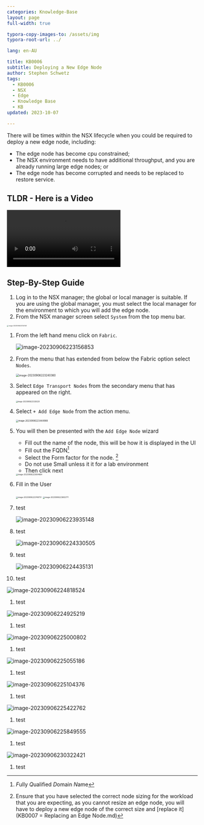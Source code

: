 ```yaml
---
categories: Knowledge-Base
layout: page
full-width: true

typora-copy-images-to: /assets/img
typora-root-url: ../

lang: en-AU

title: KB0006
subtitle: Deploying a New Edge Node
author: Stephen Schwetz
tags: 
  - KB0006
  - NSX
  - Edge
  - Knowledge Base
  - KB
updated: 2023-10-07

---
```


There will be times within the NSX lifecycle when you could be required to deploy a new edge node, including:

* The edge node has become cpu constrained;
* The NSX environment needs to have additional throughput, and you are already running large edge nodes; or
* The edge node has become corrupted and needs to be replaced to restore service.

## TLDR - Here is a Video

<video src="/assets/Video/Deploy%20a%20New%20NSX-T%20Edge%20Node.mp4"></video>

## Step-By-Step Guide

1. Log in to the NSX manager; the global or local manager is suitable. If you are using the global manager, you must select the local manager for the environment to which you will add the edge node.
1. From the NSX manager screen select `System` from the top menu bar.

<img src="assets/img/image-20230906223124140.png" alt="`image-20230906223124140`" style="zoom: 
   25%;" />

1. From the left hand menu click on `Fabric`.

   ![image-20230906223156853](../assets/img/image-20230906223156853.png)

1. From the menu that has extended from below the Fabric option select `Nodes`.

   <img src="assets/img/image-20230906223240360.png" alt="image-20230906223240360" style="zoom:50%;" />

1. Select `Edge Transport Nodes` from the secondary menu that has appeared on the right.

   <img src="assets/img/image-20230906223328229.png" alt="image-20230906223328229" style="zoom: 30%;" />

1. Select `+ Add Edge Node` from the action menu.

   <img src="assets/img/image-20230906223444988.png" alt="image-20230906223444988" style="zoom: 40%;" />

1. You will then be presented with the `Add Edge Node` wizard

   * Fill out the name of the node, this will be how it is displayed in the UI
   * Fill out the FQDN[^fn1]
   * Select the Form factor for the node. [^fn2]
   * Do not use Small unless it it for a lab environment
   * Then click next

   <img src="assets/img/image-20230906223604964.png" alt="image-20230906223604964" style="zoom:33%;" />

1. Fill in the User

   <img src="assets/img/image-20230906223749731.png" alt="image-20230906223749731" style="zoom:33%;" />

   <img src="assets/img/image-20230906223802771.png" alt="image-20230906223802771" style="zoom:33%;" />

1. test

   ![image-20230906223935148](assets/img/image-20230906223935148.png)

1.  test

    ![image-20230906224330505](assets/img/image-20230906224330505.png)

1.   test

     ![image-20230906224435131](assets/img/image-20230906224435131.png)

1.  test


   ![image-20230906224818524](assets/img/image-20230906224818524.png)

1.  test


![image-20230906224925219](assets/img/image-20230906224925219.png)

1.  test


<img src="assets/img/image-20230906225000802.png" alt="image-20230906225000802"  />

1. test


<img src="assets/img/image-20230906225055186.png" alt="image-20230906225055186"  />

1. test


<img src="assets/img/image-20230906225104376.png" alt="image-20230906225104376"  />

1. test


![image-20230906225422762](../assets/img/image-20230906225422762.png)

1. test


![image-20230906225849555](/assets/image-20230906225849555.png)

1. test


![image-20230906230322421](../../../../../../assets/image-20230906230322421.png)

1. test


[^fn1]: *F*ully *Q*ualified *D*omain *N*ame
[^fn2]: Ensure that you have selected the correct node sizing for the workload that you are expecting, as you cannot resize an edge node, you will have to deploy a new edge node of the correct size and  [replace it](KB0007 = Replacing an Edge Node.md) 
